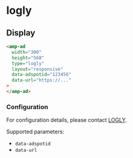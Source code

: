<!---
Copyright 2019 The AMP HTML Authors. All Rights Reserved.

Licensed under the Apache License, Version 2.0 (the "License");
you may not use this file except in compliance with the License.
You may obtain a copy of the License at

      http://www.apache.org/licenses/LICENSE-2.0

Unless required by applicable law or agreed to in writing, software
distributed under the License is distributed on an "AS-IS" BASIS,
WITHOUT WARRANTIES OR CONDITIONS OF ANY KIND, either express or implied.
See the License for the specific language governing permissions and
limitations under the License.
-->

# logly

## Display

```html
<amp-ad
  width="300"
  height="568"
  type="logly"
  layout="responsive"
  data-adspotid="123456"
  data-url="https://..."
>
</amp-ad>
```

### Configuration

For configuration details, please contact [LOGLY](https://www.logly.co.jp/forms/contact).

Supported parameters:

- `data-adspotid`
- `data-url`
